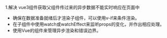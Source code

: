 1.解决 vue3组件获取父组件传过来的异步数据不能实时响应在页面中
- 确保在数据准备就绪后才渲染子组件，可以使用v-if来条件渲染。
- 在子组件中使用watch或watchEffect来监听props的变化，并作出相应处理。
- 使用Vue的<Suspense>组件来管理异步渲染和错误边界。